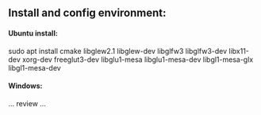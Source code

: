 ## Install and config environment:

#### Ubuntu install:

sudo apt install cmake libglew2.1 libglew-dev libglfw3 libglfw3-dev libx11-dev xorg-dev freeglut3-dev libglu1-mesa libglu1-mesa-dev libgl1-mesa-glx libgl1-mesa-dev

#### Windows:

... review ...